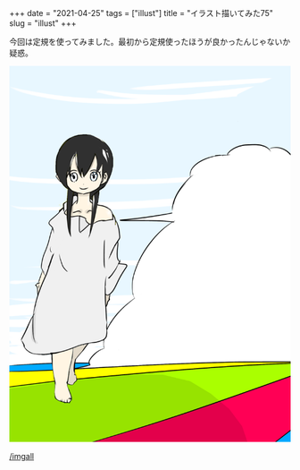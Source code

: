 +++
date = "2021-04-25"
tags = ["illust"]
title = "イラスト描いてみた75"
slug = "illust"
+++

今回は定規を使ってみました。最初から定規使ったほうが良かったんじゃないか疑惑。

![](/img/yui_75.png)

[/imgall](/imgall)


